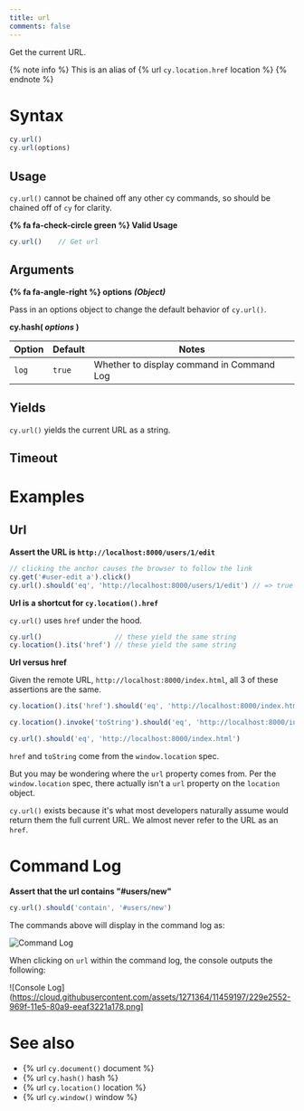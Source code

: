 ```yaml
---
title: url
comments: false
---
```


Get the current URL.

{% note info %}
This is an alias of {% url `cy.location.href` location %}
{% endnote %}

# Syntax

```javascript
cy.url()
cy.url(options)
```

## Usage

`cy.url()` cannot be chained off any other cy commands, so should be chained off of `cy` for clarity.

**{% fa fa-check-circle green %} Valid Usage**

```javascript
cy.url()    // Get url
```

## Arguments

**{% fa fa-angle-right %} options** ***(Object)***

Pass in an options object to change the default behavior of `cy.url()`.

**cy.hash( *options* )**

Option | Default | Notes
--- | --- | ---
`log` | `true` | Whether to display command in Command Log

## Yields

`cy.url()` yields the current URL as a string.

## Timeout

# Examples

## Url

**Assert the URL is `http://localhost:8000/users/1/edit`**

```javascript
// clicking the anchor causes the browser to follow the link
cy.get('#user-edit a').click()
cy.url().should('eq', 'http://localhost:8000/users/1/edit') // => true
```

**Url is a shortcut for `cy.location().href`**

`cy.url()` uses `href` under the hood.

```javascript
cy.url()                  // these yield the same string
cy.location().its('href') // these yield the same string
```

**Url versus href**

Given the remote URL, `http://localhost:8000/index.html`, all 3 of these assertions are the same.

```javascript
cy.location().its('href').should('eq', 'http://localhost:8000/index.html')

cy.location().invoke('toString').should('eq', 'http://localhost:8000/index.html')

cy.url().should('eq', 'http://localhost:8000/index.html')
```

`href` and `toString` come from the `window.location` spec.

But you may be wondering where the `url` property comes from.  Per the `window.location` spec, there actually isn't a `url` property on the `location` object.

`cy.url()` exists because it's what most developers naturally assume would return them the full current URL.  We almost never refer to the URL as an `href`.

# Command Log

**Assert that the url contains "#users/new"**

```javascript
cy.url().should('contain', '#users/new')
```

The commands above will display in the command log as:

![Command Log](https://cloud.githubusercontent.com/assets/1271364/11459196/20645888-969f-11e5-973a-6a4a98339b15.png)

When clicking on `url` within the command log, the console outputs the following:

![Console Log](https://cloud.githubusercontent.com/assets/1271364/11459197/229e2552-969f-11e5-80a9-eeaf3221a178.png]

# See also

- {% url `cy.document()` document %}
- {% url `cy.hash()` hash %}
- {% url `cy.location()` location %}
- {% url `cy.window()` window %}
